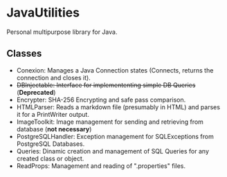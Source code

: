 # JavaUtilities
Personal multipurpose library for Java.

## Classes
* Conexion: Manages a Java Connection states (Connects, returns the connection and closes it).
* ~~DBInjectable: Interface for implemententing simple DB Queries~~ (**Deprecated**)
* Encrypter: SHA-256 Encrypting and safe pass comparison.
* HTMLParser: Reads a markdown file (presumably in HTML) and parses it for a PrintWriter output.
* ImageToolkit: Image management for sending and retrieving from database (__not necessary__)
* PostgreSQLHandler: Exception management for SQLExceptions from PostgreSQL Databases.
* Queries: Dinamic creation and management of SQL Queries for any created class or object.
* ReadProps: Management and reading of ".properties" files.
